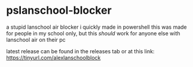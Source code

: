 # pslanschool-blocker
a stupid lanschool air blocker i quickly made in powershell
this was made for people in my school only, but this *should* work for anyone else with lanschool air on their pc

latest release can be found in the releases tab or at this link: https://tinyurl.com/alexlanschoolblock
